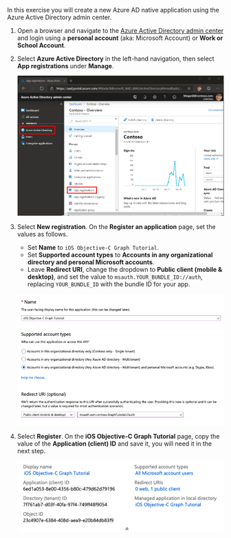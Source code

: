 <!-- markdownlint-disable MD002 MD041 -->

In this exercise you will create a new Azure AD native application using the Azure Active Directory admin center.

1. Open a browser and navigate to the [Azure Active Directory admin center](https://aad.portal.azure.com) and login using a **personal account** (aka: Microsoft Account) or **Work or School Account**.

1. Select **Azure Active Directory** in the left-hand navigation, then select **App registrations** under **Manage**.

    ![A screenshot of the App registrations ](./images/aad-portal-app-registrations.png)

1. Select **New registration**. On the **Register an application** page, set the values as follows.

    - Set **Name** to `iOS Objective-C Graph Tutorial`.
    - Set **Supported account types** to **Accounts in any organizational directory and personal Microsoft accounts**.
    - Leave **Redirect URI**, change the dropdown to **Public client (mobile & desktop)**, and set the value to `msauth.YOUR_BUNDLE_ID://auth`, replacing `YOUR_BUNDLE_ID` with the bundle ID for your app.

    ![A screenshot of the Register an application page](./images/aad-register-an-app.png)

1. Select **Register**. On the **iOS Objective-C Graph Tutorial** page, copy the value of the **Application (client) ID** and save it, you will need it in the next step.

    ![A screenshot of the application ID of the new app registration](./images/aad-application-id.png)
